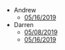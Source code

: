 * Andrew
    * [05/16/2019](Andrew/20190516.md)
* Darren
    * [05/08/2019](darren/20190508.md)
    * [05/16/2019](darren/20190516.md)
